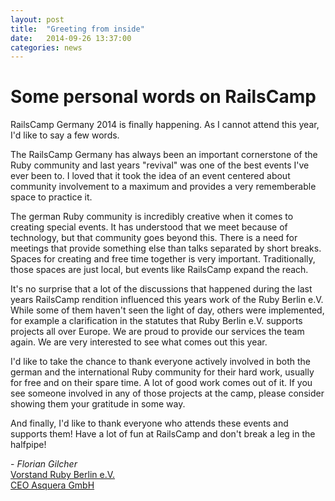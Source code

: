 ```yaml
---
layout: post
title:  "Greeting from inside"
date:   2014-09-26 13:37:00
categories: news
---
```


# Some personal words on RailsCamp

RailsCamp Germany 2014 is finally happening. As I cannot attend this year,
I'd like to say a few words.

The RailsCamp Germany has always been an important cornerstone of the
Ruby community and last years "revival" was one of the best events I've
ever been to. I loved that it took the idea of an event centered
about community involvement to a maximum and provides a very
rememberable space to practice it.

The german Ruby community is incredibly creative when it comes to creating
special events. It has understood that we meet because of technology, but that
community goes beyond this. There is a need for meetings that provide something
else than talks separated by short breaks. Spaces for creating and free time
together is very important. Traditionally, those spaces are just local, but
events like RailsCamp expand the reach.

It's no surprise that a lot of the discussions that happened during the last
years RailsCamp rendition influenced this years work of the Ruby Berlin e.V.
While some of them haven't seen the light of day, others were implemented, for
example a clarification in the statutes that Ruby Berlin e.V. supports projects
all over Europe. We are proud to provide our services the team again. We are
very interested to see what comes out this year.

I'd like to take the chance to thank everyone actively involved in
both the german and the international Ruby community for their hard work,
usually for free and on their spare time. A lot of good work comes out of it.
If you see someone involved in any of those projects at the camp, please consider
showing them your gratitude in some way.

And finally, I'd like to thank everyone who attends these events and supports
them! Have a lot of fun at RailsCamp and don't break a leg in the halfpipe!

\- *Florian Gilcher*  
[Vorstand Ruby Berlin e.V.](http://rubyberlin.org)  
[CEO Asquera GmbH](http://asquera.de)
